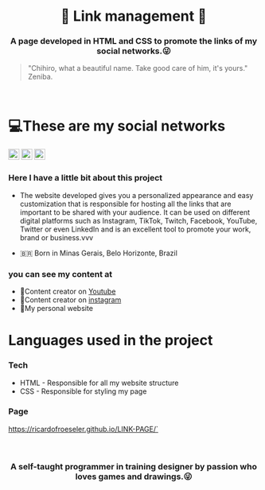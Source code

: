 <h1 align="center">🔗 Link management 🔗</h1>
<h3 align="center">A page developed in HTML and CSS to promote the links of my social networks.😜</h3>




> "Chihiro, what a beautiful name. 
> Take good care of him, it's yours."
> Zeniba.

<br />

# 💻These are my social networks

<a href="https://www.instagram.com/ricardo_froeseler/" target="blank"><img src="https://cdn.jsdelivr.net/npm/simple-icons@3.0.1/icons/instagram.svg" alt="RicardoFroeseler" height="22" width="22" /></a>
<a href="https://www.linkedin.com/in/ricardo-froeseler-3a2a48167/" target="blank"><img src="https://cdn.jsdelivr.net/npm/simple-icons@3.0.1/icons/linkedin.svg" alt="Ricardo Froeseler" height="22" width="22" /></a> 
<a href="https://www.youtube.com/channel/UC3Bl-YpXGEczV2Wxd3lGS5w?view_as=subscriber" target="blank"><img src="https://cdn.jsdelivr.net/npm/simple-icons@3.0.1/icons/youtube.svg" alt="ucjm7i4g4z7zgcja_hkhlcvw" height="22" width="22" /></a>

### Here I have a little bit about this project

- The website developed gives you a personalized appearance and easy customization that is responsible for hosting all the links that are important to be shared with your audience. It can be used on different digital platforms such as Instagram, TikTok, Twitch, Facebook, YouTube, Twitter or even LinkedIn and is an excellent tool to promote your work, brand or business.vvv

- 🇧🇷 Born in Minas Gerais, Belo Horizonte, Brazil

### you can see my content at
- 🍿Content creator on <a href="https://www.youtube.com/channel/UC3Bl-YpXGEczV2Wxd3lGS5w?view_as=subscriber">Youtube</a>
- 🍿Content creator on <a href="https://www.instagram.com/ricardo_froeseler/">instagram</a>
- 🍿My personal website 



# Languages ​​used in the project  
### Tech

* HTML - Responsible for all my website structure
* CSS - Responsible for styling my page

### Page
https://ricardofroeseler.github.io/LINK-PAGE/`
<br />
<br />
<br />

<h3 align="center">A self-taught programmer in training designer by passion who loves games and drawings.😜</h3>
